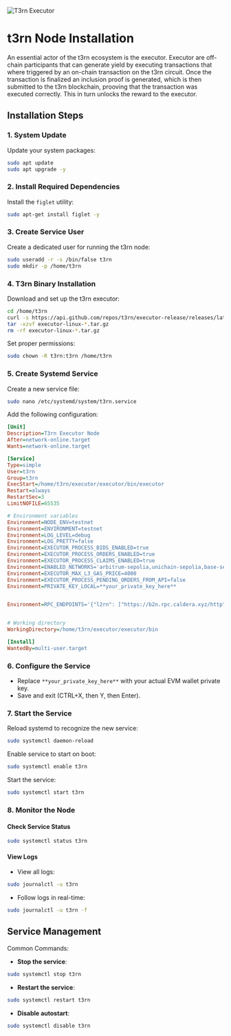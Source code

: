 ![T3rn Executor](https://github.com/0xAJPanda/t3rn-executor/blob/main/1500x500.jpg)
# t3rn Node Installation

An essential actor of the t3rn ecosystem is the executor. Executor are off-chain participants that can generate yield by executing transactions that where triggered by an on-chain transaction on the t3rn circuit. Once the transaction is finalized an inclusion proof is generated, which is then submitted to the t3rn blockchain, prooving that the transaction was executed correctly. This in turn unlocks the reward to the executor.

## Installation Steps

### 1. System Update
Update your system packages:

```bash
sudo apt update
sudo apt upgrade -y
```

### 2. Install Required Dependencies
Install the `figlet` utility:

```bash
sudo apt-get install figlet -y
```

### 3. Create Service User
Create a dedicated user for running the t3rn node:

```bash
sudo useradd -r -s /bin/false t3rn
sudo mkdir -p /home/t3rn
```

### 4. T3rn Binary Installation
Download and set up the t3rn executor:

```bash
cd /home/t3rn
curl -s https://api.github.com/repos/t3rn/executor-release/releases/latest | grep -Po '"tag_name": "\K.*?(?=")' | xargs -I {} wget https://github.com/t3rn/executor-release/releases/download/{}/executor-linux-{}.tar.gz
tar -xzvf executor-linux-*.tar.gz
rm -rf executor-linux-*.tar.gz
```

Set proper permissions:

```bash
sudo chown -R t3rn:t3rn /home/t3rn
```

### 5. Create Systemd Service
Create a new service file:

```bash
sudo nano /etc/systemd/system/t3rn.service
```

Add the following configuration:

```ini
[Unit]
Description=T3rn Executor Node
After=network-online.target
Wants=network-online.target

[Service]
Type=simple
User=t3rn
Group=t3rn
ExecStart=/home/t3rn/executor/executor/bin/executor
Restart=always
RestartSec=3
LimitNOFILE=65535

# Environment variables
Environment=NODE_ENV=testnet
Environment=ENVIRONMENT=testnet
Environment=LOG_LEVEL=debug
Environment=LOG_PRETTY=false
Environment=EXECUTOR_PROCESS_BIDS_ENABLED=true
Environment=EXECUTOR_PROCESS_ORDERS_ENABLED=true
Environment=EXECUTOR_PROCESS_CLAIMS_ENABLED=true
Environment=ENABLED_NETWORKS='arbitrum-sepolia,unichain-sepolia,base-sepolia,optimism-sepolia,l2rn'
Environment=EXECUTOR_MAX_L3_GAS_PRICE=4000
Environment=EXECUTOR_PROCESS_PENDING_ORDERS_FROM_API=false
Environment=PRIVATE_KEY_LOCAL=**your_private_key_here**


Environment=RPC_ENDPOINTS='{"l2rn": ["https://b2n.rpc.caldera.xyz/http"],"arbt": ["https://arbitrum-sepolia.drpc.org", "https://sepolia-rollup.arbitrum.io/rpc"],"bast": ["https://base-sepolia-rpc.publicnode.com", "https://base-sepolia.drpc.org"],"opst": ["https://sepolia.optimism.io", "https://optimism-sepolia.drpc.org"],"unit": ["https://unichain-sepolia.drpc.org","https://sepolia.unichain.org"]'


# Working directory
WorkingDirectory=/home/t3rn/executor/executor/bin

[Install]
WantedBy=multi-user.target
```

### 6. Configure the Service

- Replace `**your_private_key_here**` with your actual EVM wallet private key.
- Save and exit (CTRL+X, then Y, then Enter).

### 7. Start the Service

Reload systemd to recognize the new service:

```bash
sudo systemctl daemon-reload
```

Enable service to start on boot:

```bash
sudo systemctl enable t3rn
```

Start the service:

```bash
sudo systemctl start t3rn
```

### 8. Monitor the Node

#### Check Service Status

```bash
sudo systemctl status t3rn
```

#### View Logs

- View all logs:

```bash
sudo journalctl -u t3rn
```

- Follow logs in real-time:

```bash
sudo journalctl -u t3rn -f
```

## Service Management

Common Commands:

- **Stop the service**: 

```bash
sudo systemctl stop t3rn
```

- **Restart the service**: 

```bash
sudo systemctl restart t3rn
```

- **Disable autostart**: 

```bash
sudo systemctl disable t3rn
```
